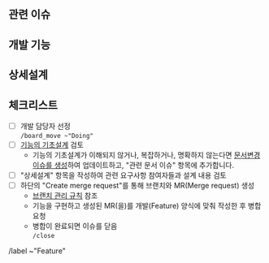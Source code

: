 <!-- 이슈 제목의 Prefix 는 <목표 버전>.<기능 코드> 로 작성하십시오 -->

관련 이슈
----------
<!-- 기능에 대한 @cdm/cdm-cloud/documents 의 요구사항 이슈 혹은 문서변경 이슈 등을 리스트 형태로 작성하십시오 -->

개발 기능
----------
<!-- 개발할 기능에 대한 [기능목록](http://10.1.1.220/cdm/cdm-cloud/documents/-/blob/master/functions.md)에서의 링크를 추가하십시오 -->

상세설계
----------
<!-- Mermaid: https://docs.gitlab.com/ee/user/markdown.html#mermaid -->
<!-- PlantUML: https://docs.gitlab.com/ee/user/markdown.html#plantuml -->

체크리스트
----------
- [ ] 개발 담당자 선정  
  `/board_move ~"Doing"`
- [ ] [기능의 기초설계](http://10.1.1.220/cdm/cdm-cloud/documents/-/blob/master/functions.md) 검토
  + 기능의 기초설계가 이해되지 않거나, 복잡하거나, 명확하지 않는다면 [문서변경 이슈를 생성](http://10.1.1.220/cdm/cdm-cloud/documents/issues/new)하여 업데이트하고, "관련 문서 이슈" 항목에 추가합니다.  
- [ ] "상세설계" 항목을 작성하여 관련 요구사항 참여자들과 설계 내용 검토
- [ ] 하단의 "Create merge request"를 통해 브랜치와 MR(Merge request) 생성
  + [브랜치 관리 규칙](CONTRIBUTING.md) 참조
  + 기능을 구현하고 생성된 MR(을)를 개발(Feature) 양식에 맞춰 작성한 후 병합 요청
  + 병합이 완료되면 이슈를 닫음  
  `/close`

/label ~"Feature"
